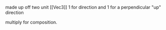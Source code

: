 made up off two unit [[Vec3]] 1 for direction and 1 for a perpendicular "up" direction

multiply for composition.